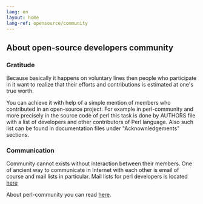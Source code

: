 ```yaml
---
lang: en
layout: home
lang-ref: opensource/community
---
```


## About open-source developers community

### Gratitude

Because basically it happens on voluntary lines then people who participate in
it want to realize that their efforts and contributions is estimated at one's
true worth.

You can achieve it with help of a simple mention of members who contributed
in an open-source project. For example in perl-community and more precisely
in the source code of perl this task is done by AUTHORS file with a list
of developers and other contributors of Perl language. Also such list
can be found in documentation files under "Acknownledgements" sections.

### Communication

Community cannot exists without interaction between their members. One of
ancient way to communicate in Internet with each other is email of course and
mail lists in particular. Mail lists for perl developers
is located [here](https://lists.perl.org/)

About perl-community you can read [here](https://www.perl.org/community.html).
